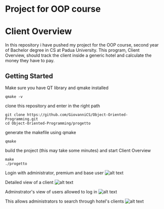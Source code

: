 # Project for OOP course
# Client Overview
In this repository i have pushed my project for the OOP course, second year of Bachelor degree in CS at Padua University. 
This program, Client Overview, should track the client inside a generic hotel and calculate the money they have to pay.
## Getting Started
Make sure you have QT library and qmake installed
```
qmake -v
```
clone this repository and enter in the right path
```
git clone https://github.com/GiovanniCS/Object-Oriented-Programming.git
cd Object-Oriented-Programming/progetto
```
generate the makefile using qmake
```
qmake
```
build the project (this may take some minutes) and start Client Overview
```
make
./progetto
```
Login with administrator, premium and base user
![alt text](https://user-images.githubusercontent.com/25981629/37532517-87566d76-293f-11e8-82e6-738fc072079b.png)

Detailed view of a client
![alt text](https://user-images.githubusercontent.com/25981629/37532514-872b6400-293f-11e8-8e05-7dfcd77b5f46.png)

Adminstrator's view of users allowed to log in
![alt text](https://user-images.githubusercontent.com/25981629/37532510-86fee11e-293f-11e8-8bfa-7996ccc659f6.png)

This allows administrators to search through hotel's clients
![alt text](https://user-images.githubusercontent.com/25981629/37532509-86d31e80-293f-11e8-948c-c4c29ca8e9ce.png)

